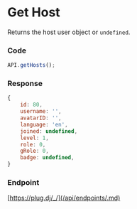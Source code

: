 # Get Host

Returns the host user object or `undefined`.

### Code

```js
API.getHosts();
```

### Response

```js
{
    id: 80,
    username: '',
    avatarID: '',
    language: 'en',
    joined: undefined,
    level: 1,
    role: 0,
    gRole: 0,
    badge: undefined,
}
```

### Endpoint

[https://plug.dj/_/](/api/endpoints/.md)